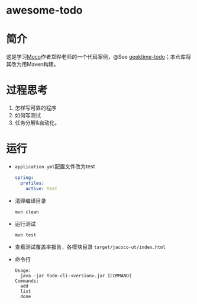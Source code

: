 # awesome-todo

# 简介

这是学习[Moco](https://github.com/dreamhead/moco)作者郑晔老师的一个代码案例，@See [geektime-todo](https://github.com/dreamhead/geektime-todo)；本仓库将其改为用Maven构建。

# 过程思考

1. 怎样写可靠的程序
2. 如何写测试
3. 任务分解&自动化。

# 运行

- `application.yml`配置文件改为test

  ```yaml
  spring:
    profiles:
      active: test
  ```

- 清理编译目录

  ```shell
  mvn clean
  ```

- 运行测试

  ```shell
  mvn test
  ```

- 查看测试覆盖率报告，各模块目录 `target/jacoco-ut/index.html`

- 命令行

  ```shell
  Usage:
  	java -jar todo-cli-<version>.jar [COMMAND]
  Commands:
    add
    list
    done
  ```

  

